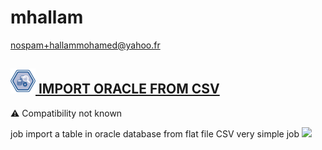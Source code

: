 # mhallam
  <nospam+hallammohamed@yahoo.fr>

## <a href='./components/IMPORT ORACLE FROM CSV/readme.md'><img src='./components/IMPORT ORACLE FROM CSV/logo.jpg' width='40' height='40'> IMPORT ORACLE FROM CSV</a>
 :warning: Compatibility not known

job import a table in oracle database from flat file CSV
very simple job 
<img src='./components/IMPORT ORACLE FROM CSV/sample.jpg'>
